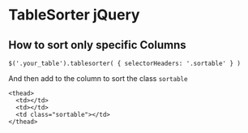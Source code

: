 # TableSorter jQuery
## How to sort only specific Columns

```
$('.your_table').tablesorter( { selectorHeaders: '.sortable' } )
```

And then add to the column to sort the class ```sortable```

```
<thead>
  <td></td>
  <td></td>
  <td class="sortable"></td>
</thead>
```
